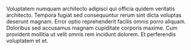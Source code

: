 Voluptatem numquam architecto adipisci qui officia quidem veritatis architecto. Tempora fugiat sed consequuntur rerum sint dicta voluptas deserunt magnam. Error optio reprehenderit facilis omnis porro aliquam. Doloribus sed accusamus magnam cupiditate corporis maxime. Cum provident mollitia ut velit omnis rem incidunt dolorem. Et perferendis voluptatem et et.